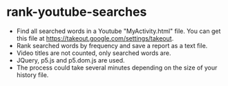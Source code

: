 # rank-youtube-searches
- Find all searched words in a Youtube "MyActivity.html" file. You can get this file at https://takeout.google.com/settings/takeout.
- Rank searched words by frequency and save a report as a text file.
- Video titles are not counted, only searched words are.
- JQuery, p5.js and p5.dom.js are used.
- The process could take several minutes depending on the size of your history file.
